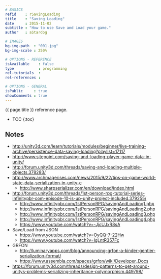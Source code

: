 ```yaml
---
# BASICS
refid    : rSavingLoading
title    : "Saving Loading"
date     : 2015-11-02
subtitle : "How to use Save and Load your game."
author   : aStardog

# IMAGES
bg-img-path  : "001.jpg"
bg-img-scale : 250%

# OPTIONS - REFERENCE
isAvailable    : false
type           : programming
rel-tutorials  : 
rel-references : 

# OPTIONS - GENERAL
isPublic     : true
showComments : true
---
```

{{ page.title }} reference page.

* TOC
{:toc}

## Notes

* http://unity3d.com/learn/tutorials/modules/beginner/live-training-archive/persistence-data-saving-loading?playlist=17117
* http://www.sitepoint.com/saving-and-loading-player-game-data-in-unity/
* http://forum.unity3d.com/threads/saving-and-loading-multiple-objects.378283/
* http://www.archmagerises.com/news/2015/9/22/tips-on-game-world-state-data-serialization-in-unity-c
  * http://www.sharpserializer.com/en/download/index.html
* http://forum.unity3d.com/threads/1st-person-rpg-tutorial-series-infinitypbr-com-episode-10-is-up-unity-project-included.379255/
  * http://www.infinitypbr.com/1stPersonRPG/savingAndLoading1.php
  * http://www.infinitypbr.com/1stPersonRPG/savingAndLoading2.php
  * http://www.infinitypbr.com/1stPersonRPG/savingAndLoading3.php
  * http://www.infinitypbr.com/1stPersonRPG/savingAndLoading4.php
  * https://www.youtube.com/watch?v=-JjcUJxR8sA
* Save/Load from JSON
  * https://www.youtube.com/watch?v=OyQQ-7-22Hw
  * https://www.youtube.com/watch?v=IgLntR357Fc
* GRFON
  * http://luminaryapps.com/blog/announcing-grfon-a-kinder-gentler-serialization-format/
  * https://www.assembla.com/spaces/grfon/wiki/Developer_Docs
* https://forum.unity3d.com/threads/design-patterns-to-get-around-unitys-problems-serializing-inheritance-polymorphism.449798/
